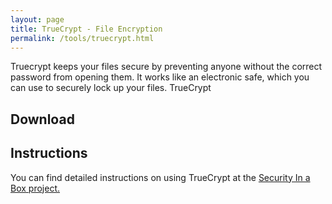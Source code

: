 ```yaml
---
layout: page
title: TrueCrypt - File Encryption
permalink: /tools/truecrypt.html
---
```


Truecrypt keeps your files secure by preventing anyone without the correct password from opening them. It works like an electronic safe, which you can use to securely lock up your files. TrueCrypt

## Download


## Instructions

You can find detailed instructions on using TrueCrypt at the [Security In a Box project.](https://securityinabox.org/en/guide/truecrypt/windows)
